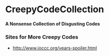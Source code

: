 # CreepyCodeCollection
#### A Nonsense Collection of Disgusting Codes

### Sites for More Creepy Codes
- http://www.ioccc.org/years-spoiler.html
